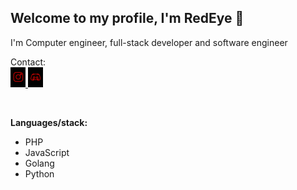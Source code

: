 ## Welcome to my profile, I'm RedEye 👋
I'm Computer engineer, full-stack developer and software engineer

Contact:
<br>
<a href="https://www.instagram.com/ldle/">
  <img alt="Instagram" width="24px" src="https://raw.githubusercontent.com/YcR5/YcR5/master/assets/instagram.png" />
</a>
<a href="https://discord.gg/claim">
  <img alt="Discord" width="24px" src="https://raw.githubusercontent.com/YcR5/YcR5/master/assets/discord.png" />
</a>

<br>

**Languages/stack:**  
- PHP
- JavaScript
- Golang
- Python
